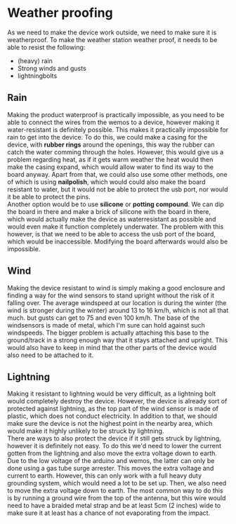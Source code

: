 # Weather proofing

As we need to make the device work outside, we need to make sure it is weatherproof. To make the weather station weather proof, it needs to be able to resist the following:

- (heavy) rain
- Strong winds and gusts
- lightningbolts

## Rain

Making the product waterproof is practically impossible, as you need to be able to connect the wires from the wemos to a device, however making it water-resistant is definitely possible. This makes it practically impossible for rain to get into the device. To do this, we could make a casing for the device, with **rubber rings** around the openings, this way the rubber can catch the water comming through the holes. However, this would give us a problem regarding heat, as if it gets warm weather the heat would then make the casing expand, which would allow water to find its way to the board anyway.
Apart from that, we could also use some other methods, one of which is using **nailpolish**, which would could also make the board resistant to water, but it would not be able to protect the usb port, nor would it be able to protect the pins.  
Another option would be to use **silicone** or **potting compound**. We can dip the board in there and make a brick of silicone with the board in there, which would actually make the device as waterresistant as possible and would even make it function completely underwater. The problem with this however, is that we need to be able to access the usb port of the board, which would be inaccessible. Modifying the board afterwards would also be impossible.

## Wind

Making the device resistant to wind is simply making a good enclosure and finding a way for the wind sensors to stand upright without the risk of it falling over. The average windspeed at our location is during the winter (the wind is stronger during the winter) around 13 to 16 km/h, which is not all that much. but gusts can get to 75 and even 100 km/h. The base of the windsensors is made of metal, which I'm sure can hold against such windspeeds. The bigger problem is actually attaching this base to the ground/track in a strong enough way that it stays attached and upright. This would also have to keep in mind that the other parts of the device would also need to be attached to it.

## Lightning

Making it resistant to lightning would be very difficult, as a lightning bolt would completely destroy the device. However, the device is already sort of protected against lightning, as the top part of the wind sensor is made of plastic, which does not conduct electricity. In addition to that, we should make sure the device is not the highest point in the nearby area, which would make it highly unlikely to be struck by lightning.  
There are ways to also protect the device if it still gets struck by lightning, however it is definitely not easy. To do this we'd need to lower the current gotten from the lightning and also move the extra voltage down to earth. Due to the low voltage of the arduino and wemos, the latter can only be done using a gas tube surge arrester. This moves the extra voltage and current to earth. However, this can only work with a full heavy duty grounding system, which would need a lot to be set up. Then, we also need to move the extra voltage down to earth. The most common way to do this is by running a ground wire from the top of the antenna, but this wire would need to have a braided metal strap and be at least 5cm (2 inches) wide to make sure it at least has a chance of not evaporating from the impact.
